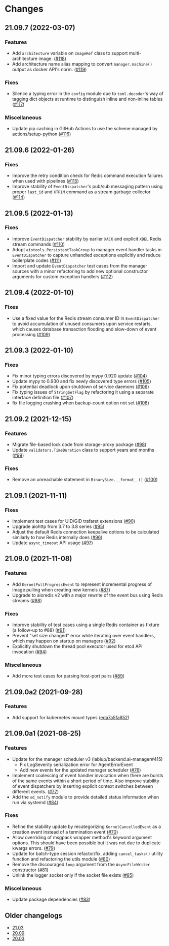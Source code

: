 Changes
=======

<!--
    You should *NOT* be adding new change log entries to this file, this
    file is managed by towncrier. You *may* edit previous change logs to
    fix problems like typo corrections or such.

    To add a new change log entry, please refer
    https://pip.pypa.io/en/latest/development/contributing/#news-entries

    We named the news folder "changes".

    WARNING: Don't drop the last line!
-->

<!-- towncrier release notes start -->

## 21.09.7 (2022-03-07)

### Features
* Add `architecture` variable on `ImageRef` class to support multi-architecture image. ([#118](https://github.com/lablup/backend.ai-common/issues/118))
* Add architecture name alias mapping to convert `manager.machine()` output as docker API's norm. ([#119](https://github.com/lablup/backend.ai-common/issues/119))

### Fixes
* Silence a typing error in the `config` module due to `toml.decoder`'s way of tagging dict objects at runtime to distinguish inline and non-inline tables ([#117](https://github.com/lablup/backend.ai-common/issues/117))

### Miscellaneous
* Update pip caching in GitHub Actions to use the scheme managed by actions/setup-python ([#116](https://github.com/lablup/backend.ai-common/issues/116))


## 21.09.6 (2022-01-26)

### Fixes
* Improve the retry condition check for Redis command execution failures when used with pipelines ([#115](https://github.com/lablup/backend.ai-common/issues/115))
* Improve stability of `EventDispatcher`'s pub/sub messaging pattern using proper `last_id` and `XTRIM` command as a stream garbage collector ([#114](https://github.com/lablup/backend.ai-common/issues/114))


## 21.09.5 (2022-01-13)

### Fixes
* Improve `EventDispatcher` stability by earlier `XACK` and explicit `XDEL` Redis stream commands ([#110](https://github.com/lablup/backend.ai-common/issues/110))
* Adopt `aiotools.PersistentTaskGroup` to manager event handler tasks in `EventDispatcher` to capture unhandled exceptions explicitly and reduce boilerplate codes ([#111](https://github.com/lablup/backend.ai-common/issues/111))
* Import and update `EventDispatcher` test cases from the manager sources with a minor refactoring to add new optional constructor arguments for custom exception handlers ([#112](https://github.com/lablup/backend.ai-common/issues/112))


## 21.09.4 (2022-01-10)

### Fixes
* Use a fixed value for the Redis stream consumer ID in `EventDispatcher` to avoid accumulation of unused consumers upon service restarts, which causes database transaction flooding and slow-down of event processing ([#109](https://github.com/lablup/backend.ai-common/issues/109))


## 21.09.3 (2022-01-10)

### Fixes
* Fix minor typing errors discovered by mypy 0.920 update ([#104](https://github.com/lablup/backend.ai-common/issues/104))
* Update mypy to 0.930 and fix newly discovered type errors ([#105](https://github.com/lablup/backend.ai-common/issues/105))
* Fix potential deadlock upon shutdown of service daemons ([#106](https://github.com/lablup/backend.ai-common/issues/106))
* Fix typing issues of `StringSetFlag` by refactoring it using a separate interface definition file ([#107](https://github.com/lablup/backend.ai-common/issues/107))
* fix file logging crashing when backup-count option not set ([#108](https://github.com/lablup/backend.ai-common/issues/108))


## 21.09.2 (2021-12-15)

### Features
* Migrate file-based lock code from storage-proxy package ([#98](https://github.com/lablup/backend.ai-common/issues/98))
* Update `validators.TimeDuration` class to support years and months ([#99](https://github.com/lablup/backend.ai-common/issues/99))

### Fixes
* Remove an unreachable statement in `BinarySize.__format__()` ([#100](https://github.com/lablup/backend.ai-common/issues/100))


## 21.09.1 (2021-11-11)

### Fixes
* Implement test cases for UID/GID trafaret extensions ([#90](https://github.com/lablup/backend.ai-common/issues/90))
* Upgrade aiohttp from 3.7 to 3.8 series ([#95](https://github.com/lablup/backend.ai-common/issues/95))
* Adjust the default Redis connection keepalive options to be calculated similarly to how Redis internally does ([#96](https://github.com/lablup/backend.ai-common/issues/96))
* Update `async_timeout` API usage ([#97](https://github.com/lablup/backend.ai-common/issues/97))


## 21.09.0 (2021-11-08)

### Features
* Add `KernelPullProgressEvent` to represent incremental progress of image pulling when creating new kernels ([#87](https://github.com/lablup/backend.ai-common/issues/87))
* Upgrade to aioredis v2 with a major rewrite of the event bus using Redis streams ([#88](https://github.com/lablup/backend.ai-common/issues/88))

### Fixes
* Improve stability of test cases using a single Redis container as fixture (a follow-up to #88) ([#91](https://github.com/lablup/backend.ai-common/issues/91))
* Prevent "set size changed" error while iterating over event handlers, which may happen on startup on managers ([#92](https://github.com/lablup/backend.ai-common/issues/92))
* Explicitly shutdown the thread pool executor used for etcd API invocation ([#94](https://github.com/lablup/backend.ai-common/issues/94))

### Miscellaneous
* Add more test cases for parsing host-port pairs ([#89](https://github.com/lablup/backend.ai-common/issues/89))


## 21.09.0a2 (2021-09-28)

### Features
* Add support for kubernetes mount types ([eda7a5fa652](https://github.com/lablup/backend.ai-common/commit/eda7a5fa652bdfd07f9478cc75a1dc40a5637be7))


## 21.09.0a1 (2021-08-25)

### Features
* Update for the manager scheduler v3 (lablup/backend.ai-manager#415)
  - Fix LogSeverity serialization error for AgentErrorEvent
  - Add new events for the updated manager scheduler ([#76](https://github.com/lablup/backend.ai-common/issues/76))
* Implement coalescing of event handler invocation when there are bursts of the same events within a short period of time.
  Also improve stability of event dispatchers by inserting explicit context switches between different events. ([#77](https://github.com/lablup/backend.ai-common/issues/77))
* Add the `sd_notify` module to provide detailed status information when run via systemd ([#84](https://github.com/lablup/backend.ai-common/issues/84))

### Fixes
* Refine the stability update by recategorizing `KernelCancelledEvent` as a creation event instead of a termination event ([#70](https://github.com/lablup/backend.ai-common/issues/70))
* Allow overriding of msgpack wrapper method's keyword argument options. This should have been possible but it was not due to duplicate kwargs errors. ([#79](https://github.com/lablup/backend.ai-common/issues/79))
* Update for batch-type session refactor/fix, adding `cancel_tasks()` utility function and refactoring the utils module ([#80](https://github.com/lablup/backend.ai-common/issues/80))
* Remove the discouraged `loop` argument from the `AsyncFileWriter` constructor ([#81](https://github.com/lablup/backend.ai-common/issues/81))
* Unlink the logger socket only if the socket file exists ([#85](https://github.com/lablup/backend.ai-common/issues/85))

### Miscellaneous
* Update package dependencies ([#83](https://github.com/lablup/backend.ai-common/issues/83))


## Older changelogs

* [21.03](https://github.com/lablup/backend.ai-common/blob/21.03/CHANGELOG.md)
* [20.09](https://github.com/lablup/backend.ai-common/blob/20.09/CHANGELOG.md)
* [20.03](https://github.com/lablup/backend.ai-common/blob/20.03/CHANGELOG.md)

